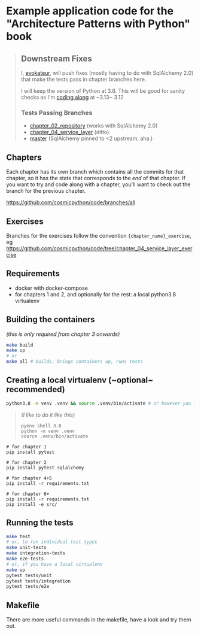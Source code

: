 # Example application code for the "Architecture Patterns with Python" book

>## Downstream Fixes
>
>I, [evokateur](https://github.com/evokateur), will push fixes (mostly having to do
>with SqlAlchemy 2.0) that make the tests pass in chapter branches here.
>
>I will keep the version of Python at 3.8. This will be good for sanity checks as I'm
>[coding along](https://github.com/evokateur/python-architecture) at ~3.13~ 3.12
>
>### Tests Passing Branches
>
> - [chapter_02_repository](https://github.com/evokateur/python-architecture-code/tree/chapter_02_repository) (works with SqlAlchemy 2.0)
> - [chapter_04_service_layer](https://github.com/evokateur/python-architecture-code/tree/chapter_04_service_layer) (ditto)
> - [master](https://github.com/evokateur/python-architecture-code) (SqlAlchemy pinned to <2 upstream, aha.)

## Chapters

Each chapter has its own branch which contains all the commits for that chapter,
so it has the state that corresponds to the _end_ of that chapter.
If you want to try and code along with a chapter,
you'll want to check out the branch for the previous chapter.

<https://github.com/cosmicpython/code/branches/all>

## Exercises

Branches for the exercises follow the convention `{chapter_name}_exercise`,
eg <https://github.com/cosmicpython/code/tree/chapter_04_service_layer_exercise>

## Requirements

- docker with docker-compose
- for chapters 1 and 2, and optionally for the rest: a local python3.8 virtualenv

## Building the containers

_(this is only required from chapter 3 onwards)_

```sh
make build
make up
# or
make all # builds, brings containers up, runs tests
```

## Creating a local virtualenv (~optional~ recommended)

```sh
python3.8 -m venv .venv && source .venv/bin/activate # or however you like to create virtualenvs
```

>_(I like to do it like this)_
>
>```
>pyenv shell 3.8
>python -m venv .venv
>source .venv/bin/activate
>```

```
# for chapter 1
pip install pytest 

# for chapter 2
pip install pytest sqlalchemy

# for chapter 4+5
pip install -r requirements.txt

# for chapter 6+
pip install -r requirements.txt
pip install -e src/
```

<!-- TODO: use a make pipinstall command -->

## Running the tests

```sh
make test
# or, to run individual test types
make unit-tests
make integration-tests
make e2e-tests
# or, if you have a local virtualenv
make up
pytest tests/unit
pytest tests/integration
pytest tests/e2e
```

## Makefile

There are more useful commands in the makefile, have a look and try them out.
